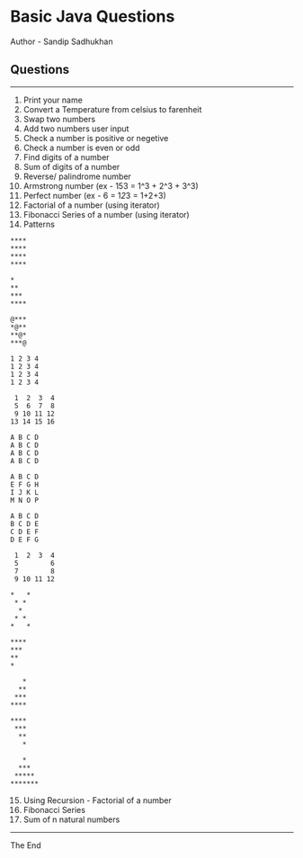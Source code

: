 # Basic Java Questions
Author - Sandip Sadhukhan


## Questions
---
1. Print your name
2. Convert a Temperature from celsius to farenheit
3. Swap two numbers
4. Add two numbers user input
5. Check a number is positive or negetive
6. Check a number is even or odd
7. Find digits of a number
8. Sum of digits of a number
9. Reverse/ palindrome number
10. Armstrong number (ex - 153 = 1^3 + 2^3 + 3^3)
11. Perfect number (ex - 6 = 1*2*3 = 1+2+3)
12. Factorial of a number (using iterator)
13. Fibonacci Series of a number (using iterator)
14. Patterns

```
****
****
****
****
```
```
*
**
***
****
```
```
@***
*@**
**@*
***@
```
```
1 2 3 4
1 2 3 4
1 2 3 4
1 2 3 4
```
```
 1  2  3  4
 5  6  7  8
 9 10 11 12
13 14 15 16
```
```
A B C D
A B C D
A B C D
A B C D
```
```
A B C D
E F G H
I J K L
M N O P
```
```
A B C D
B C D E
C D E F
D E F G
```
```
 1  2  3  4
 5        6
 7        8
 9 10 11 12
```
```
*   *
 * *
  *
 * *
*   *
```
```
****
***
**
*
```
```
   *
  **
 ***
****
```
```
****
 ***
  **
   *
```
```
   *
  ***
 *****
*******
```
15. Using Recursion - Factorial of a number
16. Fibonacci Series
17. Sum of n natural numbers

---
The End